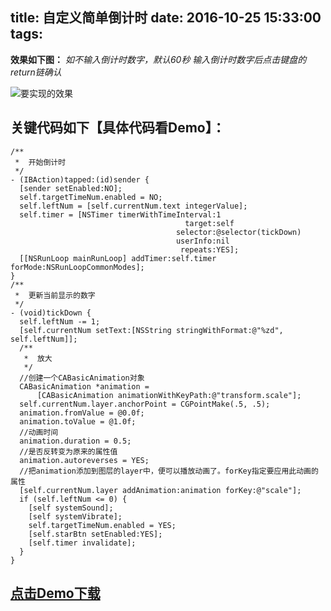 title: 自定义简单倒计时
date: 2016-10-25 15:33:00
tags:
---

**效果如下图：**
*如不输入倒计时数字，默认60秒
输入倒计时数字后点击键盘的return链确认*

![要实现的效果](http://7xrirn.com1.z0.glb.clouddn.com/blogcountDown.gif)  

<!-- more -->

关键代码如下【具体代码看Demo】：
---

```
/**
 *  开始倒计时
 */
- (IBAction)tapped:(id)sender {
  [sender setEnabled:NO];
  self.targetTimeNum.enabled = NO;
  self.leftNum = [self.currentNum.text integerValue];
  self.timer = [NSTimer timerWithTimeInterval:1
                                       target:self
                                     selector:@selector(tickDown)
                                     userInfo:nil
                                      repeats:YES];
  [[NSRunLoop mainRunLoop] addTimer:self.timer forMode:NSRunLoopCommonModes];
}
/**
 *  更新当前显示的数字
 */
- (void)tickDown {
  self.leftNum -= 1;
  [self.currentNum setText:[NSString stringWithFormat:@"%zd", self.leftNum]];
  /**
   *  放大
   */
  //创建一个CABasicAnimation对象
  CABasicAnimation *animation =
      [CABasicAnimation animationWithKeyPath:@"transform.scale"];
  self.currentNum.layer.anchorPoint = CGPointMake(.5, .5);
  animation.fromValue = @0.0f;
  animation.toValue = @1.0f;
  //动画时间
  animation.duration = 0.5;
  //是否反转变为原来的属性值
  animation.autoreverses = YES;
  //把animation添加到图层的layer中，便可以播放动画了。forKey指定要应用此动画的属性
  [self.currentNum.layer addAnimation:animation forKey:@"scale"];
  if (self.leftNum <= 0) {
    [self systemSound];
    [self systemVibrate];
    self.targetTimeNum.enabled = YES;
    [self.starBtn setEnabled:YES];
    [self.timer invalidate];
  }
}
```



[点击Demo下载](http://7xrirn.com1.z0.glb.clouddn.com/blogCodeIRCountdown.zip)
---




